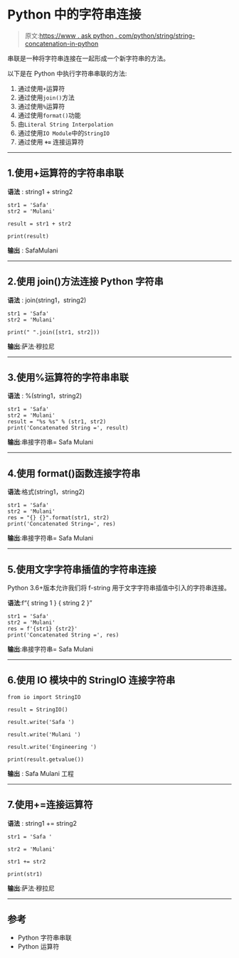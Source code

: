 # Python 中的字符串连接

> 原文:[https://www . ask python . com/python/string/string-concatenation-in-python](https://www.askpython.com/python/string/string-concatenation-in-python)

串联是一种将字符串连接在一起形成一个新字符串的方法。

以下是在 Python 中执行字符串串联的方法:

1.  通过使用`+`运算符
2.  通过使用`join()`方法
3.  通过使用`%`运算符
4.  通过使用`format()`功能
5.  由`Literal String Interpolation`
6.  通过使用`IO Module`中的`StringIO`
7.  通过使用 **`+=`** 连接运算符

* * *

## 1.使用+运算符的字符串串联

**语法** : string1 + string2

```
str1 = 'Safa'
str2 = 'Mulani'

result = str1 + str2

print(result)

```

**输出** : SafaMulani

* * *

## 2.使用 join()方法连接 Python 字符串

**语法** : join(string1，string2)

```
str1 = 'Safa'
str2 = 'Mulani'

print(" ".join([str1, str2]))

```

**输出**:萨法·穆拉尼

* * *

## 3.使用%运算符的字符串串联

**语法** : %(string1，string2)

```
str1 = 'Safa'
str2 = 'Mulani'
result = "%s %s" % (str1, str2)
print('Concatenated String =', result)

```

**输出**:串接字符串= Safa Mulani

* * *

## 4.使用 format()函数连接字符串

**语法**:格式(string1，string2)

```
str1 = 'Safa'
str2 = 'Mulani'
res = "{} {}".format(str1, str2)
print('Concatenated String=', res)

```

**输出**:串接字符串= Safa Mulani

* * *

## 5.使用文字字符串插值的字符串连接

Python 3.6+版本允许我们将 f-string 用于文字字符串插值中引入的字符串连接。

**语法**:f“{ string 1 } { string 2 }”

```
str1 = 'Safa'
str2 = 'Mulani'
res = f'{str1} {str2}'
print('Concatenated String =', res)

```

**输出**:串接字符串= Safa Mulani

* * *

## 6.使用 IO 模块中的 StringIO 连接字符串

```
from io import StringIO

result = StringIO()

result.write('Safa ')

result.write('Mulani ')

result.write('Engineering ')

print(result.getvalue())

```

**输出** : Safa Mulani 工程

* * *

## 7.使用+=连接运算符

**语法** : string1 += string2

```
str1 = 'Safa '

str2 = 'Mulani'

str1 += str2

print(str1)

```

**输出**:萨法·穆拉尼

* * *

## 参考

*   Python 字符串串联
*   Python 运算符